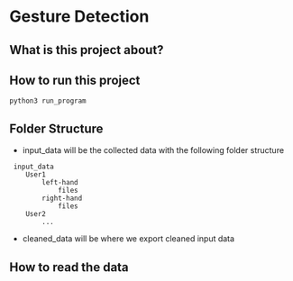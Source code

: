 # Gesture Detection

## What is this project about?
<description>

## How to run this project
 ```
 python3 run_program
 ```
<description>

## Folder Structure
<description>

 - input_data will be the collected data with the following folder structure

```
 input_data
    User1
        left-hand
            files
        right-hand
            files
    User2
        ...
```
 - cleaned_data will be where we export cleaned input data
## How to read the data
<description>

